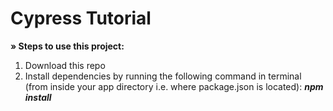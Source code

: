<h1>Cypress Tutorial</h1>

<B>» Steps to use this project:</B>

1. Download this repo
2. Install dependencies by running the following command in terminal (from inside your app directory i.e. where package.json is located): <I><B>npm install </I></B>
